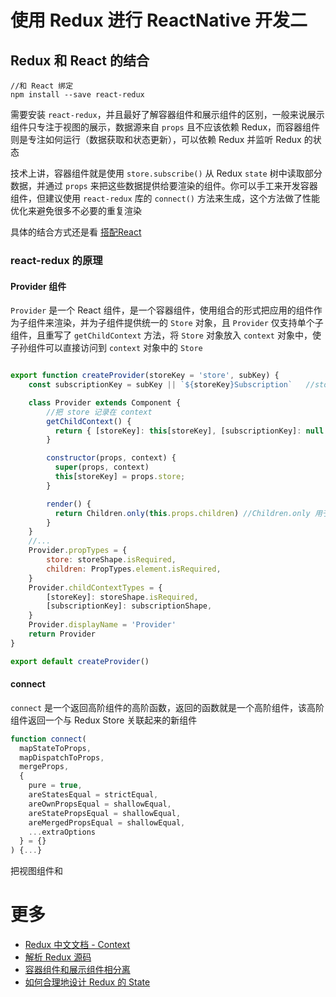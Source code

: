 # 使用 Redux 进行 ReactNative 开发二

## Redux 和 React 的结合

```
//和 React 绑定
npm install --save react-redux
```

需要安装 `react-redux`，并且最好了解容器组件和展示组件的区别，一般来说展示组件只专注于视图的展示，数据源来自 `props` 且不应该依赖 Redux，而容器组件则是专注如何运行（数据获取和状态更新），可以依赖 Redux 并监听 Redux 的状态

技术上讲，容器组件就是使用 `store.subscribe()` 从 Redux `state` 树中读取部分数据，并通过 `props` 来把这些数据提供给要渲染的组件。你可以手工来开发容器组件，但建议使用 `react-redux` 库的 `connect()` 方法来生成，这个方法做了性能优化来避免很多不必要的重复渲染

具体的结合方式还是看 [搭配React](http://cn.redux.js.org/docs/basics/UsageWithReact.html)

### react-redux 的原理

#### Provider 组件

`Provider` 是一个 React 组件，是一个容器组件，使用组合的形式把应用的组件作为子组件来渲染，并为子组件提供统一的 `Store` 对象，且 `Provider` 仅支持单个子组件，且重写了 `getChildContext` 方法，将 `Store` 对象放入 `context` 对象中，使子孙组件可以直接访问到 `context` 对象中的 `Store`

```javascript

export function createProvider(storeKey = 'store', subKey) {
    const subscriptionKey = subKey || `${storeKey}Subscription`   //storeSubscription

    class Provider extends Component {
        //把 store 记录在 context
        getChildContext() {
          return { [storeKey]: this[storeKey], [subscriptionKey]: null }
        }

        constructor(props, context) {
          super(props, context)
          this[storeKey] = props.store;
        }

        render() {
          return Children.only(this.props.children) //Children.only 用于获取仅有的一个子组件，没有或超过一个均会报错
        }
    }
    //...
    Provider.propTypes = {
        store: storeShape.isRequired,
        children: PropTypes.element.isRequired,
    }
    Provider.childContextTypes = {
        [storeKey]: storeShape.isRequired,
        [subscriptionKey]: subscriptionShape,
    }
    Provider.displayName = 'Provider'
    return Provider
}

export default createProvider()
```

#### connect

`connect` 是一个返回高阶组件的高阶函数，返回的函数就是一个高阶组件，该高阶组件返回一个与 Redux Store 关联起来的新组件

```javascript
function connect(
  mapStateToProps,
  mapDispatchToProps,
  mergeProps,
  {
    pure = true,
    areStatesEqual = strictEqual,
    areOwnPropsEqual = shallowEqual,
    areStatePropsEqual = shallowEqual,
    areMergedPropsEqual = shallowEqual,
    ...extraOptions
  } = {}
) {...}
```

把视图组件和

# 更多

- [Redux 中文文档 - Context](https://discountry.github.io/react/docs/context.html)
- [解析 Redux 源码](https://zhuanlan.zhihu.com/p/22809799)
- [容器组件和展示组件相分离](https://medium.com/@dan_abramov/smart-and-dumb-components-7ca2f9a7c7d0)
- [如何合理地设计 Redux 的 State](https://juejin.im/post/59a16e2651882511264e8402?utm_source=gold_browser_extension)
